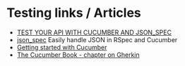 # Testing links / Articles

- [TEST YOUR API WITH CUCUMBER AND JSON_SPEC](http://collectiveidea.com/blog/archives/2011/07/12/test-your-api-with-cucumber-and-json_spec/)
- [json_spec](https://github.com/collectiveidea/json_spec) Easily handle JSON in RSpec and Cucumber
- [Getting started with Cucumber](https://cucumber.io/docs)
- [The Cucumber Book - chapter on Gherkin](https://media.pragprog.com/titles/hwcuc/gherkin.pdf)
